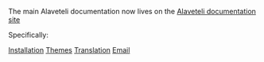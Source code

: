 The main Alaveteli documentation now lives on the [Alaveteli documentation site](http://code.alaveteli.org/)

Specifically:

[Installation](http://code.alaveteli.org/installing/)
[Themes](http://code.alaveteli.org/customising/themes/)
[Translation](http://code.alaveteli.org/customising/translation/)
[Email](http://code.alaveteli.org/installing/email/)
